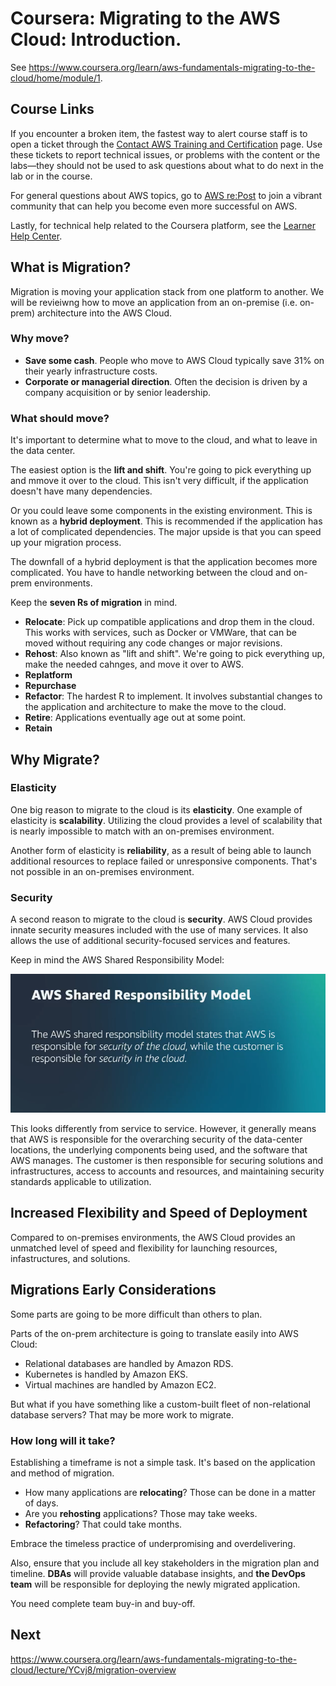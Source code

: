 # Coursera: Migrating to the AWS Cloud: Introduction.

See https://www.coursera.org/learn/aws-fundamentals-migrating-to-the-cloud/home/module/1.

## Course Links

If you encounter a broken item, the fastest way to alert course staff is to open a ticket through the [Contact AWS Training and Certification](https://support.aws.amazon.com/#/contacts/aws-training) page. Use these tickets to report technical issues, or problems with the content or the labs—they should not be used to ask questions about what to do next in the lab or in the course.

For general questions about AWS topics, go to [AWS re:Post](https://repost.aws/) to join a vibrant community that can help you become even more successful on AWS.

Lastly, for technical help related to the Coursera platform, see the [Learner Help Center](https://www.coursera.support/s/learner-help-center?language=en_US).

## What is Migration?

Migration is moving your application stack from one platform to another. We will be revieiwng how to move an application from an on-premise (i.e. on-prem) architecture into the AWS Cloud.

### Why move?

* **Save some cash**. People who move to AWS Cloud typically save 31% on their yearly infrastructure costs.
* **Corporate or managerial direction**. Often the decision is driven by a company acquisition or by senior leadership.

### What should move?

It's important to determine what to move to the cloud, and what to leave in the data center.

The easiest option is the **lift and shift**.  You're going to pick everything up and mmove it over to the cloud. This isn't very difficult, if the application doesn't have many dependencies.

Or you could leave some components in the existing environment. This is known as a **hybrid deployment**. This is recommended if the application has a lot of complicated dependencies. The major upside is that you can speed up your migration process.

The downfall of a hybrid deployment is that the application becomes more complicated. You have to handle networking between the cloud and on-prem environments.

Keep the **seven Rs of migration** in mind.

* **Relocate**: Pick up compatible applications and drop them in the cloud. This works with services, such as Docker or VMWare, that can be moved without requiring any code changes or major revisions.
* **Rehost**: Also known as "lift and shift". We're going to pick everything up, make the needed cahnges, and move it over to AWS.
* **Replatform**
* **Repurchase**
* **Refactor**: The hardest R to implement. It involves substantial changes to the application and architecture to make the move to the cloud. 
* **Retire**: Applications eventually age out at some point.
* **Retain**

## Why Migrate?

### Elasticity

One big reason to migrate to the cloud is its **elasticity**. One example of elasticity is **scalability**. Utilizing the cloud provides a level of scalability that is nearly impossible to match with an on-premises environment.

Another form of elasticity is **reliability**, as a result of being able to launch additional resources to replace failed or unresponsive components. That's not possible in an on-premises environment.

### Security

A second reason to migrate to the cloud is **security**. AWS Cloud provides innate security measures included with the use of many services. It also allows the use of additional security-focused services and features.

Keep in mind the AWS Shared Responsibility Model:

![](image1.png)

This looks differently from service to service. However, it generally means that AWS is responsible for the overarching security of the data-center locations, the underlying components being used, and the software that AWS manages. The customer is then responsible for securing solutions and infrastructures, access to accounts and resources, and maintaining security standards applicable to utilization.

## Increased Flexibility and Speed of Deployment

Compared to on-premises environments, the AWS Cloud provides an unmatched level of speed and flexibility for launching resources, infastructures, and solutions.

## Migrations Early Considerations

Some parts are going to be more difficult than others to plan.

Parts of the on-prem architecture is going to translate easily into AWS Cloud:

* Relational databases are handled by Amazon RDS.
* Kubernetes is handled by Amazon EKS.
* Virtual machines are handled by Amazon EC2.

But what if you have something like a custom-built fleet of non-relational database servers? That may be more work to migrate.

### How long will it take?

Establishing a timeframe is not a simple task. It's based on the application and method of migration.

* How many applications are **relocating**? Those can be done in a matter of days.
* Are you **rehosting** applications? Those may take weeks.
* **Refactoring**? That could take months.

Embrace the timeless practice of underpromising and overdelivering.

Also, ensure that you include all key stakeholders in the migration plan and timeline. **DBAs** will provide valuable database insights, and **the DevOps team** will be responsible for deploying the newly migrated application.

You need complete team buy-in and buy-off.

## Next

https://www.coursera.org/learn/aws-fundamentals-migrating-to-the-cloud/lecture/YCvj8/migration-overview